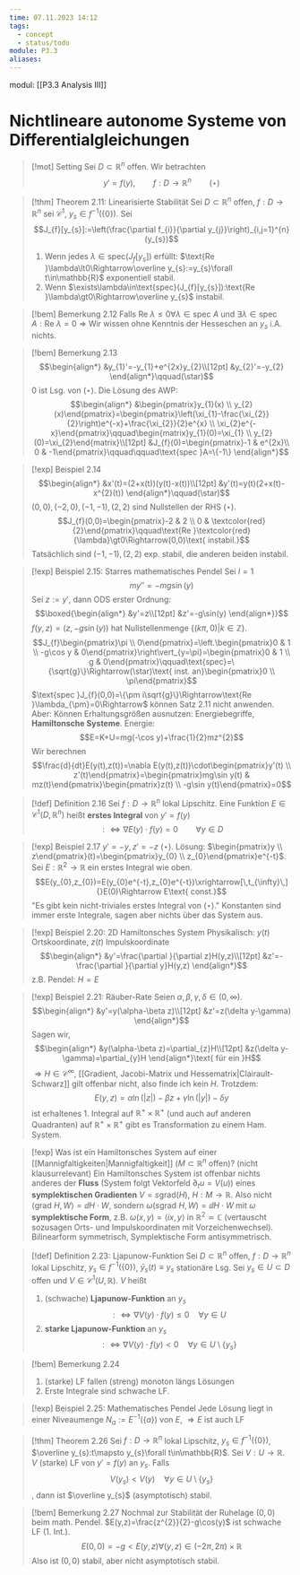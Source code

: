 ```yaml
---
time: 07.11.2023 14:12
tags:
  - concept
  - status/todo
module: P3.3
aliases:
---
```

modul: [[P3.3 Analysis III]]
# Nichtlineare autonome Systeme von Differentialgleichungen

>[!mot] Setting
>Sei $D\subset\mathbb{R}^{n}$ offen. Wir betrachten $$y'=f(y),\qquad f:D\rightarrow\mathbb{R}^{n}\qquad(\star)$$

>[!thm] Theorem 2.11: Linearisierte Stabilität
>Sei $D\subset\mathbb{R}^{n}$ offen, $f:D\rightarrow\mathbb{R}^{n}$ sei $\mathcal{C}^{1}$, $y_{s}\in f^{-1}(\{0\})$. Sei $$J_{f}[y_{s}]:=\left(\frac{\partial f_{i}}{\partial y_{j}}\right)_{i,j=1}^{n}(y_{s})$$
>1. Wenn jedes $\lambda\in\text{spec}(J_{f}[y_{s}])$ erfüllt: $\text{Re }\lambda\lt0\Rightarrow\overline y_{s}:=y_{s}\forall t\in\mathbb{R}$ exponentiell stabil.
>2. Wenn $\exists\lambda\in\text{spec}(J_{f}[y_{s}]):\text{Re }\lambda\gt0\Rightarrow\overline y_{s}$ instabil.

>[!bem] Bemerkung 2.12
>Falls $\text{Re }\lambda\le0\forall\lambda\in\text{spec }A$ und $\exists\lambda\in\text{spec }A:\text{Re }\lambda=0$
>$\Rightarrow$ Wir wissen ohne Kenntnis der Hesseschen an $y_{s}$ i.A. nichts.

>[!bem] Bemerkung 2.13
>$$\begin{align*}
&y_{1}'=-y_{1}+e^{2x}y_{2}\\[12pt]
&y_{2}'=-y_{2}
\end{align*}\qquad(\star)$$
>$0$ ist Lsg. von $(\star)$. Die Lösung des AWP: $$\begin{align*}
&\begin{pmatrix}y_{1}(x) \\ y_{2}(x)\end{pmatrix}=\begin{pmatrix}\left(\xi_{1}-\frac{\xi_{2}}{2}\right)e^{-x}+\frac{\xi_{2}}{2}e^{x} \\ \xi_{2}e^{-x}\end{pmatrix}\qquad\begin{matrix}y_{1}(0)=\xi_{1} \\ y_{2}(0)=\xi_{2}\end{matrix}\\[12pt]
&J_{f}(0)=\begin{pmatrix}-1 & e^{2x}\\
0 & -1\end{pmatrix}\qquad\qquad\text{spec }A=\{-1\}
\end{align*}$$

>[!exp] Beispiel 2.14
>$$\begin{align*}
&x'(t)=(2+x(t))(y(t)-x(t))\\[12pt]
&y'(t)=y(t)(2+x(t)-x^{2}(t))
\end{align*}\qquad(\star)$$
>$(0,0),(-2,0),(-1,-1),(2,2)$ sind Nullstellen der RHS $(\star)$. $$J_{f}(0,0)=\begin{pmatrix}-2  & 2 \\ 0 & \textcolor{red}{2}\end{pmatrix}\qquad\text{Re }\textcolor{red}{\lambda}\gt0\Rightarrow(0,0)\text{ instabil.}$$
>Tatsächlich sind $(-1,-1),(2,2)$ exp. stabil, die anderen beiden instabil.

>[!exp] Beispiel 2.15: Starres mathematisches Pendel
>Sei $l=1$
>$$my''=-mg\sin(y)$$
>Sei $z:=y'$, dann ODS erster Ordnung: $$\boxed{\begin{align*}
&y'=z\\[12pt]
&z'=-g\sin(y)
\end{align*}}$$
>$f(y,z)=(z,-g\sin(y))$ hat Nullstellenmenge $\{(k\pi,0)\vert k\in\mathbb{Z}\}$.
>$$J_{f}\begin{pmatrix}\pi \\ 0\end{pmatrix}=\left.\begin{pmatrix}0 & 1 \\ -g\cos y & 0\end{pmatrix}\right\vert_{y=\pi}=\begin{pmatrix}0 & 1 \\ g & 0\end{pmatrix}\qquad\text{spec}=\{\sqrt{g}\}\Rightarrow(\star)\text{ inst. an}\begin{pmatrix}0 \\ \pi\end{pmatrix}$$
>$\text{spec }J_{f}(0,0)=\{\pm i\sqrt{g}\}\Rightarrow\text{Re }\lambda_{\pm}=0\Rightarrow$ können Satz 2.11 nicht anwenden. Aber: Können Erhaltungsgrößen ausnutzen: Energiebegriffe, **Hamiltonsche Systeme**. Energie: $$E=K+U=mg(-\cos y)+\frac{1}{2}mz^{2}$$
>Wir berechnen $$\frac{d}{dt}E(y(t),z(t))=\nabla E(y(t),z(t))\cdot\begin{pmatrix}y'(t) \\ z'(t)\end{pmatrix}=\begin{pmatrix}mg\sin y(t) & mz(t)\end{pmatrix}\begin{pmatrix}z(t) \\ -g\sin y(t)\end{pmatrix}=0$$

>[!def] Definition 2.16
>Sei $f:D\rightarrow\mathbb{R}^{n}$ lokal Lipschitz. Eine Funktion $E\in\mathcal{C}^{1}(D,\mathbb{R}^{n})$ heißt **erstes Integral** von $y'=f(y)$ $$:\Leftrightarrow\nabla E(y)\cdot f(y)=0\qquad\forall y\in D$$

>[!exp] Beispiel 2.17
>$y'=-y,z'=-z$ $(\star)$. Lösung: $\begin{pmatrix}y \\ z\end{pmatrix}(t)=\begin{pmatrix}y_{0} \\ z_{0}\end{pmatrix}e^{-t}$. Sei $E:\mathbb{R}^{2}\rightarrow\mathbb{R}$ ein erstes Integral wie oben. $$E(y_{0},z_{0})=E(y_{0}e^{-t},z_{0}e^{-t})\xrightarrow[\,t_{\infty}\,]{}E(0)\Rightarrow E\text{ const.}$$
>"Es gibt kein nicht-triviales erstes Integral von $(\star)$." Konstanten sind immer erste Integrale, sagen aber nichts über das System aus.

>[!exp] Beispiel 2.20: 2D Hamiltonsches System
>Physikalisch: $y(t)$ Ortskoordinate, $z(t)$ Impulskoordinate
>$$\begin{align*}
&y'=\frac{\partial }{\partial z}H(y,z)\\[12pt]
&z'=-\frac{\partial }{\partial y}H(y,z)
\end{align*}$$
>z.B. Pendel: $H=E$

>[!exp] Beispiel 2.21: Räuber-Rate
>Seien $\alpha,\beta,\gamma,\delta\in(0,\infty)$.
>$$\begin{align*}
&y'=y(\alpha-\beta z)\\[12pt]
&z'=z(\delta y-\gamma)
\end{align*}$$
>Sagen wir, $$\begin{align*}
&y(\alpha-\beta z)=\partial_{z}H\\[12pt]
&z(\delta y-\gamma)=\partial_{y}H
\end{align*}\text{ für ein }H$$
>$\Rightarrow H\in\mathcal{C}^{\infty}$, [[Gradient, Jacobi-Matrix und Hessematrix|Clairault-Schwarz]] gilt offenbar nicht, also finde ich kein $H$. Trotzdem: $$E(y,z)=\alpha\ln(|z|)-\beta z+\gamma\ln(|y|)-\delta y$$ist erhaltenes 1. Integral auf $\mathbb{R}^{+}\times\mathbb{R}^{+}$ (und auch auf anderen Quadranten) auf $\mathbb{R}^{+}\times\mathbb{R}^{+}$ gibt es Transformation zu einem Ham. System.

>[!exp] Was ist ein Hamiltonsches System auf einer [[Mannigfaltigkeiten|Mannigfaltigkeit]] ($M\subset\mathbb{R}^{n}$ offen)? (nicht klausurrelevant)
>Ein Hamiltonsches System ist offenbar nichts anderes der **Fluss** (System folgt Vektorfeld $\partial_{t}u=V(u)$) eines **symplektischen Gradienten** $V=s\text{grad}(H)$, $H:M\rightarrow\mathbb{R}$. Also nicht $\left\langle\text{grad }H,W\right\rangle=\dd H\cdot W$, sondern $\omega(s\text{grad }H,W)=\dd H\cdot W$ mit $\omega$ **symplektische Form**, z.B. $\omega(x,y)=\left\langle ix,y\right\rangle$ in $\mathbb{R}^{2}\simeq\mathbb{C}$ (vertauscht sozusagen Orts- und Impulskoordinaten mit Vorzeichenwechsel). Bilinearform symmetrisch, Symplektische Form antisymmetrisch.

>[!def] Definition 2.23: Ljapunow-Funktion
>Sei $D\subset\mathbb{R}^{n}$ offen, $f:D\rightarrow\mathbb{R}^{n}$ lokal Lipschitz, $y_s\in f^{-1}(\{0\})$, $\bar y_{s}(t)\equiv y_{s}$ stationäre Lsg. Sei $y_{s}\in U\subset D$ offen und $V\in\mathcal{C}^{1}(U,\mathbb{R})$. $V$ heißt
>1. (schwache) **Ljapunow-Funktion** an $y_{s}$ $$:\Leftrightarrow\nabla V(y)\cdot f(y)\le0\quad\forall y\in U$$
>2. **starke Ljapunow-Funktion** an $y_{s}$ $$:\Leftrightarrow\nabla V(y)\cdot f(y)\lt0\quad\forall y\in U\setminus\{y_{s}\}$$

>[!bem] Bemerkung 2.24
>1. (starke) LF fallen (streng) monoton längs Lösungen
>2. Erste Integrale sind schwache LF.

>[!exp] Beispiel 2.25: Mathematisches Pendel
>Jede Lösung liegt in einer Niveaumenge $N_{a}:=E^{-1}(\{a\})$ von $E$, $\Rightarrow E$ ist auch LF

>[!thm] Theorem 2.26
>Sei $f:D\rightarrow\mathbb{R}^{n}$ lokal Lipschitz, $y_{s}\in f^{-1}(\{0\})$, $\overline y_{s}:t\mapsto y_{s}\forall t\in\mathbb{R}$. Sei $V:U\rightarrow\mathbb{R}$. $V$ (starke) LF von $y'=f(y)$ an $y_{s}$.
>Falls $$V(y_{s})\lt V(y)\quad\forall y\in U\setminus\{y_{s}\}$$, dann ist $\overline y_{s}$ (asymptotisch) stabil.

>[!bem] Bemerkung 2.27
>Nochmal zur Stabilität der Ruhelage $(0,0)$ beim math. Pendel. $E(y,z)=\frac{z^{2}}{2}-g\cos(y)$ ist schwache LF (1. Int.). $$E(0,0)=-g\lt E(y,z)\forall(y,z)\in(-2\pi,2\pi)\times\mathbb{R}$$
>Also ist $(0,0)$ stabil, aber nicht asymptotisch stabil.
